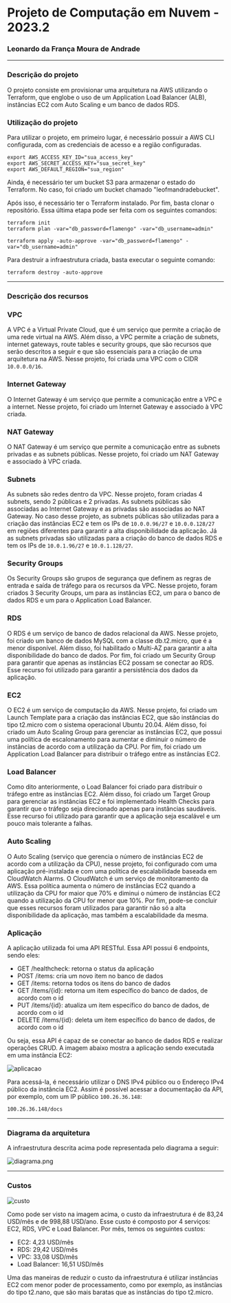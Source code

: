 # Projeto de Computação em Nuvem - 2023.2
### Leonardo da França Moura de Andrade
----
### Descrição do projeto
O projeto consiste em provisionar uma arquitetura na AWS utilizando o Terraform, que englobe o uso de um Application Load Balancer (ALB), instâncias EC2 com Auto Scaling e um banco de dados RDS.


### Utilização do projeto
Para utilizar o projeto, em primeiro lugar, é necessário possuir a AWS CLI configurada, com as credenciais de acesso e a região configuradas.

```
export AWS_ACCESS_KEY_ID="sua_access_key"
export AWS_SECRET_ACCESS_KEY="sua_secret_key"
export AWS_DEFAULT_REGION="sua_region"
```

Ainda, é necessário ter um bucket S3 para armazenar o estado do Terraform. No caso, foi criado um bucket chamado "leofmandradebucket".

Após isso, é necessário ter o Terraform instalado. Por fim, basta clonar o repositório. Essa última etapa pode ser feita com os seguintes comandos:
```
terraform init
terraform plan -var="db_password=flamengo" -var="db_username=admin"
```
```
terraform apply -auto-approve -var="db_password=flamengo" -var="db_username=admin"
```

Para destruir a infraestrutura criada, basta executar o seguinte comando:
```
terraform destroy -auto-approve 
```

----


### Descrição dos recursos
### VPC
A VPC é a Virtual Private Cloud, que é um serviço que permite a criação de uma rede virtual na AWS. Além disso, a VPC permite a criação de subnets, internet gateways, route tables e security groups, que são recursos que serão descritos a seguir e que são essenciais para a criação de uma arquitetura na AWS. Nesse projeto, foi criada uma VPC com o CIDR `10.0.0.0/16`. 

### Internet Gateway
O Internet Gateway é um serviço que permite a comunicação entre a VPC e a internet. Nesse projeto, foi criado um Internet Gateway e associado à VPC criada. 

### NAT Gateway
O NAT Gateway é um serviço que permite a comunicação entre as subnets privadas e as subnets públicas. Nesse projeto, foi criado um NAT Gateway e associado à VPC criada.

### Subnets
As subnets são redes dentro da VPC. Nesse projeto, foram criadas 4 subnets, sendo 2 públicas e 2 privadas. As subnets públicas são associadas ao Internet Gateway e as privadas são associadas ao NAT Gateway. No caso desse projeto, as subnets públicas são utilizadas para a criação das instâncias EC2 e tem os IPs de `10.0.0.96/27` e `10.0.0.128/27` em regiões diferentes para garantir a alta disponibilidade da aplicação. Já as subnets privadas são utilizadas para a criação do banco de dados RDS e tem os IPs de `10.0.1.96/27` e `10.0.1.128/27`. 

### Security Groups
Os Security Groups são grupos de segurança que definem as regras de entrada e saída de tráfego para os recursos da VPC. Nesse projeto, foram criados 3 Security Groups, um para as instâncias EC2, um para o banco de dados RDS e um para o Application Load Balancer.

### RDS
O RDS é um serviço de banco de dados relacional da AWS. Nesse projeto, foi criado um banco de dados MySQL com a classe db.t2.micro, que é a menor disponível. Além disso, foi habilitado o Multi-AZ para garantir a alta disponibilidade do banco de dados. Por fim, foi criado um Security Group para garantir que apenas as instâncias EC2 possam se conectar ao RDS. Esse recurso foi utilizado para garantir a persistência dos dados da aplicação.

### EC2
O EC2 é um serviço de computação da AWS. Nesse projeto, foi criado um Launch Template para a criação das instâncias EC2, que são instâncias do tipo t2.micro com o sistema operacional Ubuntu 20.04. Além disso, foi criado um Auto Scaling Group para gerenciar as instâncias EC2, que possui uma política de escalonamento para aumentar e diminuir o número de instâncias de acordo com a utilização da CPU. Por fim, foi criado um Application Load Balancer para distribuir o tráfego entre as instâncias EC2.

### Load Balancer
Como dito anteriormente, o Load Balancer foi criado para distribuir o tráfego entre as instâncias EC2. Além disso, foi criado um Target Group para gerenciar as instâncias EC2 e foi implementado Health Checks para garantir que o tráfego seja direcionado apenas para instâncias saudáveis. Esse recurso foi utilizado para garantir que a aplicação seja escalável e um pouco mais tolerante a falhas.

### Auto Scaling 
O Auto Scaling (serviço que gerencia o número de instâncias EC2 de acordo com a utilização da CPU), nesse projeto, foi configurado com uma aplicação pré-instalada e com uma política de escalabilidade baseada em CloudWatch Alarms. O CloudWatch é um serviço de monitoramento da AWS. Essa política aumenta o número de instâncias EC2 quando a utilização da CPU for maior que 70% e diminui o número de instâncias EC2 quando a utilização da CPU for menor que 10%. Por fim, pode-se concluir que esses recursos foram utilizados para garantir não só a alta disponibilidade da aplicação, mas também a escalabilidade da mesma.

### Aplicação
A aplicação utilizada foi uma API RESTful. Essa API possui 6 endpoints, sendo eles:
- GET /healthcheck: retorna o status da aplicação
- POST /items: cria um novo item no banco de dados
- GET /items: retorna todos os itens do banco de dados
- GET /items/{id}: retorna um item específico do banco de dados, de acordo com o id
- PUT /items/{id}: atualiza um item específico do banco de dados, de acordo com o id
- DELETE /items/{id}: deleta um item específico do banco de dados, de acordo com o id

Ou seja, essa API é capaz de se conectar ao banco de dados RDS e realizar operações CRUD. A imagem abaixo mostra a aplicação sendo executada em uma instância EC2:

![aplicacao](img/aplicacao.jpg)

Para acessá-la, é necessário utilizar o DNS IPv4 público ou o Endereço IPv4 público da instância EC2. Assim é possível acessar a documentação da API, por exemplo, com um IP público `100.26.36.148`:

```
100.26.36.148/docs
```


----

### Diagrama da arquitetura
A infraestrutura descrita acima pode representada pelo diagrama a seguir:

![diagrama.png](img/diagrama.png)

----

### Custos
![custo](img/custo.png)

Como pode ser visto na imagem acima, o custo da infraestrutura é de 83,24 USD/mês e de 998,88 USD/ano. Esse custo é composto por 4 serviços: EC2, RDS, VPC e Load Balancer. Por mês, temos os seguintes custos:
- EC2: 4,23 USD/mês
- RDS: 29,42 USD/mês
- VPC: 33,08 USD/mês
- Load Balancer: 16,51 USD/mês

Uma das maneiras de reduzir o custo da infraestrutura é utilizar instâncias EC2 com menor poder de processamento, como por exemplo, as instâncias do tipo t2.nano, que são mais baratas que as instâncias do tipo t2.micro. 